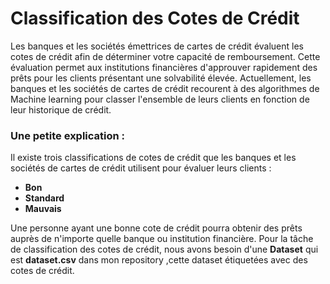 # Classification des Cotes de Crédit

Les banques et les sociétés émettrices de cartes de crédit évaluent les cotes de crédit afin de déterminer votre capacité de remboursement. Cette évaluation permet aux institutions financières d'approuver rapidement des prêts pour les clients présentant une solvabilité élevée. Actuellement, les banques et les sociétés de cartes de crédit recourent à des algorithmes de Machine learning pour classer l'ensemble de leurs clients en fonction de leur historique de crédit.

### Une petite explication :

Il existe trois classifications de cotes de crédit que les banques et les sociétés de cartes de crédit utilisent pour évaluer leurs clients :
- **Bon**
- **Standard**
- **Mauvais**

Une personne ayant une bonne cote de crédit pourra obtenir des prêts auprès de n'importe quelle banque ou institution financière. Pour la tâche de classification des cotes de crédit, nous avons besoin d'une **Dataset** qui est **dataset.csv** dans mon repository ,cette dataset étiquetées avec des cotes de crédit.
